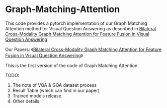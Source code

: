 # Graph-Matching-Attention

This code provides a pytorch implementation of our Graph Matching Attention method for Visual Question Answering as described in [Bilateral Cross-Modality Graph Matching Attention for Feature Fusion in Visual Question Answering](https://arxiv.org/pdf/2112.07270.pdf)

Our Papers: 
《[Bilateral Cross-Modality Graph Matching Attention for Feature Fusion in Visual Question Answering](https://arxiv.org/pdf/2112.07270.pdf)》

This is the first version of the code of Graph Matching Attention.

TODO:
1. The note of VQA & GQA dataset process
2. Result Table (which can find in our paper)
3. Trained models release.
4. Other details.
